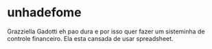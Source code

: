 # unhadefome
Grazziella Gadotti eh pao dura e por isso quer fazer um sisteminha de controle financeiro. Ela esta cansada de usar spreadsheet.
